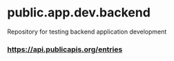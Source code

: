 # public.app.dev.backend
 Repository for testing backend application development

### https://api.publicapis.org/entries